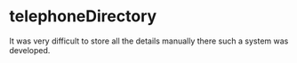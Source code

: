 # telephoneDirectory
It was very difficult to store all the details manually there such a system was developed.
